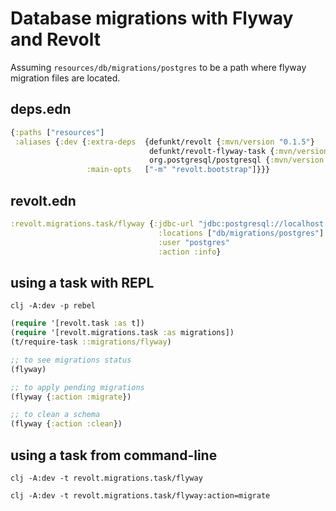 # Database migrations with Flyway and Revolt

Assuming `resources/db/migrations/postgres` to be a path where flyway migration files are located.

## deps.edn

``` clojure
{:paths ["resources"]
 :aliases {:dev {:extra-deps  {defunkt/revolt {:mvn/version "0.1.5"}
                               defunkt/revolt-flyway-task {:mvn/version "0.0.1"}
                               org.postgresql/postgresql {:mvn/version "42.1.4"}}
                 :main-opts   ["-m" "revolt.bootstrap"]}}}
```

## revolt.edn

``` clojure
:revolt.migrations.task/flyway {:jdbc-url "jdbc:postgresql://localhost:5432/template1"
                                 :locations ["db/migrations/postgres"]
                                 :user "postgres"
                                 :action :info}
```

## using a task with REPL

`clj -A:dev -p rebel`

``` clojure
(require '[revolt.task :as t])
(require '[revolt.migrations.task :as migrations])
(t/require-task ::migrations/flyway)
```

``` clojure
;; to see migrations status
(flyway)

;; to apply pending migrations
(flyway {:action :migrate})

;; to clean a schema
(flyway {:action :clean})
```

## using a task from command-line

`clj -A:dev -t revolt.migrations.task/flyway`

`clj -A:dev -t revolt.migrations.task/flyway:action=migrate`

